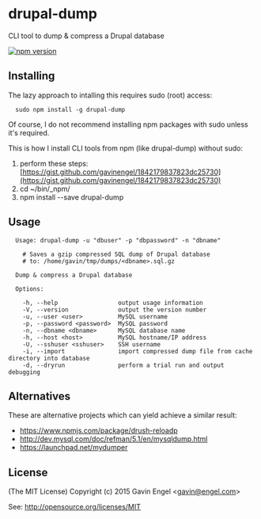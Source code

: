 # drupal-dump
CLI tool to dump & compress a Drupal database

[![npm version](https://badge.fury.io/js/drupal-dump.svg)](http://badge.fury.io/js/drupal-dump)


## Installing 
The lazy approach to intalling this requires sudo (root) access:
```
  sudo npm install -g drupal-dump
```

Of course, I do not recommend installing npm packages with sudo unless it's required.

This is how I install CLI tools from npm (like drupal-dump) without sudo:

1. perform these steps: [https://gist.github.com/gavinengel/1842179837823dc25730](https://gist.github.com/gavinengel/1842179837823dc25730)
2. cd ~/bin/_npm/
3. npm install --save drupal-dump


## Usage
```
  Usage: drupal-dump -u "dbuser" -p "dbpassword" -n "dbname"

	# Saves a gzip compressed SQL dump of Drupal database 
	# to: /home/gavin/tmp/dumps/<dbname>.sql.gz

  Dump & compress a Drupal database

  Options:

    -h, --help                 output usage information
    -V, --version              output the version number
    -u, --user <user>          MySQL username
    -p, --password <password>  MySQL password
    -n, --dbname <dbname>      MySQL database name
    -h, --host <host>          MySQL hostname/IP address
    -U, --sshuser <sshuser>    SSH username
    -i, --import               import compressed dump file from cache directory into database
    -d, --dryrun               perform a trial run and output debugging
```

## Alternatives
These are alternative projects which can yield achieve a similar result:
* https://www.npmjs.com/package/drush-reloadp
* http://dev.mysql.com/doc/refman/5.1/en/mysqldump.html 
* https://launchpad.net/mydumper

## License

(The MIT License)
Copyright (c) 2015 Gavin Engel <<gavin@engel.com>>

See: http://opensource.org/licenses/MIT

